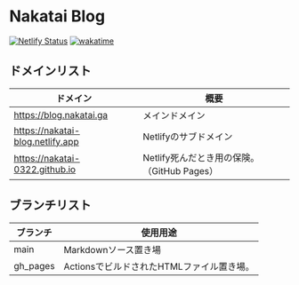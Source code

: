 # Nakatai Blog

[![Netlify Status](https://api.netlify.com/api/v1/badges/c4ef2306-a8e0-488c-b963-521f2e62c753/deploy-status)](https://app.netlify.com/sites/nakatai-blog/deploys)
[![wakatime](https://wakatime.com/badge/user/c9fbbcad-1b0d-4a00-b147-a687ce2b2ea1/project/2a767b01-c425-4816-8d44-af0a691275f9.svg)](https://wakatime.com/@Nakatai_0322/projects/hieektnvtz)

## ドメインリスト

| ドメイン                               | 概要                              |
| ---------------------------------- | ------------------------------- |
| <https://blog.nakatai.ga>          | メインドメイン                         |
| <https://nakatai-blog.netlify.app> | Netlifyのサブドメイン                  |
| <https://nakatai-0322.github.io>   | Netlify死んだとき用の保険。（GitHub Pages） |

## ブランチリスト

| ブランチ     | 使用用途                       |
| -------- | -------------------------- |
| main     | Markdownソース置き場             |
| gh_pages | ActionsでビルドされたHTMLファイル置き場。 |
